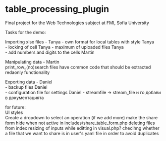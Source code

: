 # table_processing_plugin
Final project for the Web Technologies subject at FMI, Sofia University

Tasks for the demo:

Importing xlsx files - Tanya
	- own format for local tables with style Tanya\
	- locking of cell Tanya
	- maximum of uploaded files Tanya\
	- add numbers and digits to the cells  Martin
	
Manipulating data - Martin\
	print_row_(no)search files have common code that should be extracted
	redaonly functionality	

Exporting data - Daniel\
	- backup files Daniel\
	- configuration file for settings Daniel
	- streamfile -> stream_file и го добави в документацията

for future:\
UI styles\
Create a dropdown to select an operation (if we add more)
make the share form hide when not active in includes/share_table_form.php
deleting files from index
resizing of inputs while editting in visual.php?
checihng whether a file that we want to share is in user's yaml file in order to avoid duplicates
